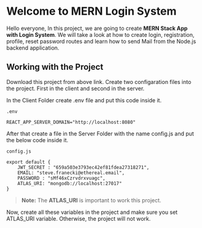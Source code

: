 # Welcome to MERN Login System

Hello everyone, In this project, we are going to create **MERN Stack App with Login System**.
We will take a look at how to create login, registration, profile, reset password routes and learn
how to send Mail from the Node.js backend application.

## Working with the Project

Download this project from above link. Create two configaration files into the project.
First in the client and second in the server.

In the Client Folder create .env file and put this code inside it.

`.env`

```
REACT_APP_SERVER_DOMAIN="http://localhost:8080"
```

After that create a file in the Server Folder with the name config.js and put the below code inside it.

`config.js`

```
export default {
    JWT_SECRET : "659a503e3793ec42ef81fdea27318271",
    EMAIL: "steve.franecki@ethereal.email",
    PASSWORD : "sMf46xCzrvdrxvuagc",
    ATLAS_URI: "mongodb://localhost:27017"
}
```

> **Note:** The **ATLAS_URI** is important to work this project.

Now, create all these variables in the project and make sure you set ATLAS_URI variable.
Otherwise, the project will not work.
